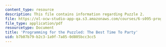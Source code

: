 ```yaml
---
content_type: resource
description: This file contains information regarding Puzzle 2.
file: https://ol-ocw-studio-app-qa.s3.amazonaws.com/courses/6-s095-programming-for-the-puzzled-january-iap-2018/b7b07b79b2c31a9f7a850d805bcc3cc5_MIT6_S095IAP18_Puzzle_2.pdf
file_type: application/pdf
resourcetype: Document
title: 'Programming for the Puzzled: The Best Time To Party'
uid: b7b07b79-b2c3-1a9f-7a85-0d805bcc3cc5
---
```

